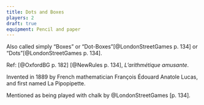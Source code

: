 ```yaml
---
title: Dots and Boxes
players: 2
draft: true
equipment: Pencil and paper
---
```


Also called simply “Boxes” or “Dot-Boxes”[@LondonStreetGames p. 134] or
“Dots”[@LondonStreetGames p. 134].

Ref: [@OxfordBG p. 182] [@NewRules p. 134], *L’arithmétique amusante*.

Invented in 1889 by French mathematician François Édouard Anatole Lucas, and
first named <span lang="fr">La Pipopipette</span>.

Mentioned as being played with chalk by @LondonStreetGames [p. 134].
